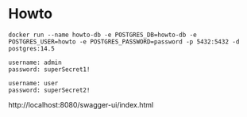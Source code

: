 # Howto

```
docker run --name howto-db -e POSTGRES_DB=howto-db -e POSTGRES_USER=howto -e POSTGRES_PASSWORD=password -p 5432:5432 -d postgres:14.5
```

```
username: admin
password: superSecret1!
```

```
username: user
password: superSecret2!
```

http://localhost:8080/swagger-ui/index.html
